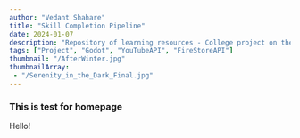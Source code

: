 ```yaml
---
author: "Vedant Shahare"
title: "Skill Completion Pipeline"
date: 2024-01-07
description: "Repository of learning resources - College project on theme 'Innovative Idea'"
tags: ["Project", "Godot", "YouTubeAPI", "FireStoreAPI"]
thumbnail: "/AfterWinter.jpg"
thumbnailArray:
 - "/Serenity_in_the_Dark_Final.jpg"
---
```


### This is test for homepage

Hello!
